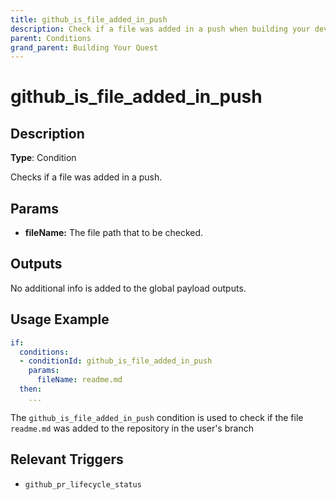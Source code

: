 ```yaml
---
title: github_is_file_added_in_push
description: Check if a file was added in a push when building your dev challenge (Quest Builder Conditions).
parent: Conditions
grand_parent: Building Your Quest
---
```


# github_is_file_added_in_push

## Description

**Type**: Condition

Checks if a file was added in a push.

## Params

- **fileName:** The file path that to be checked.

## Outputs

No additional info is added to the global payload outputs.

## Usage Example

```yaml
if:
  conditions:
  - conditionId: github_is_file_added_in_push
    params:
      fileName: readme.md
  then:
    ...
```

The `github_is_file_added_in_push` condition is used to check if the file `readme.md` was added to the repository in the user's branch

## Relevant Triggers

- `github_pr_lifecycle_status`
